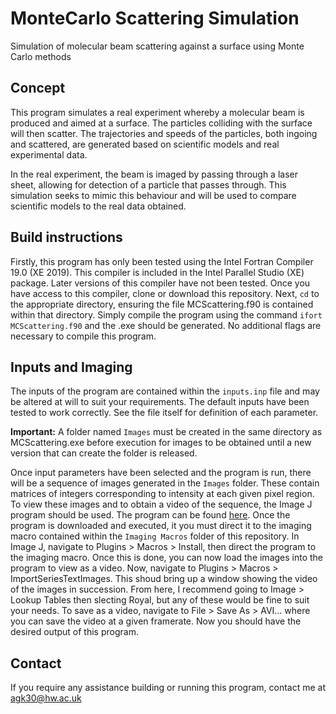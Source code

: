 # MonteCarlo Scattering Simulation
Simulation of molecular beam scattering against a surface using Monte Carlo methods

## Concept
This program simulates a real experiment whereby a molecular beam is produced and aimed at a surface. The particles colliding with the surface will then scatter. The trajectories and speeds of the particles, both ingoing and scattered, are generated based on scientific models and real experimental data.

In the real experiment, the beam is imaged by passing through a laser sheet, allowing for detection of a particle that passes through. This simulation seeks to mimic this behaviour and will be used to compare scientific models to the real data obtained.

## Build instructions
Firstly, this program has only been tested using the Intel Fortran Compiler 19.0 (XE 2019). This compiler is included in the Intel Parallel Studio (XE) package. Later versions of this compiler have not been tested. Once you have access to this compiler, clone or download this repository. Next, `cd` to the appropriate directory, ensuring the file MCScattering.f90 is contained within that directory. Simply compile the program using the command `ifort MCScattering.f90` and the .exe should be generated. No additional flags are necessary to compile this program.

## Inputs and Imaging
The inputs of the program are contained within the `inputs.inp` file and may be altered at will to suit your requirements. The default inputs have been tested to work correctly. See the file itself for definition of each parameter.

**Important:** A folder named `Images` must be created in the same directory as MCScattering.exe before execution for images to be obtained until a new version that can create the folder is released.

Once input parameters have been selected and the program is run, there will be a sequence of images generated in the `Images` folder. These contain matrices of integers corresponding to intensity at each given pixel region. To view these images and to obtain a video of the sequence, the Image J program should be used. The program can be found [here](https://imagej.nih.gov/ij/download.html). Once the program is downloaded and executed, it you must direct it to the imaging macro contained within the `Imaging Macros` folder of this repository. In Image J, navigate to Plugins > Macros > Install, then direct the program to the imaging macro. Once this is done, you can now load the images into the program to view as a video. Now, navigate to Plugins > Macros > ImportSeriesTextImages. This shoud bring up a window showing the video of the images in succession. From here, I recommend going to Image > Lookup Tables then slecting Royal, but any of these would be fine to suit your needs. To save as a video, navigate to File > Save As > AVI... where you can save the video at a given framerate. Now you should have the desired output of this program.

## Contact

If you require any assistance building or running this program, contact me at agk30@hw.ac.uk